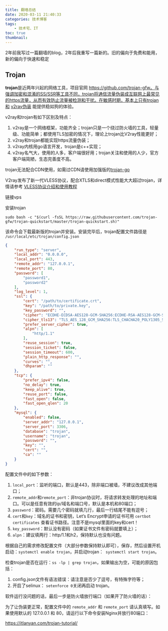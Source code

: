 ```yaml
---
title: 翻墙总结
date: 2020-03-11 21:40:33
categories: 技术博客
tags:
    - 技术宅、IT
toc: true
thumbnail: 
---
```


2年前我写过一篇翻墙的blog，2年后我重写一篇新的。旧的偏向于免费和能用，新的偏向于快速和稳定 

<!--more-->

## Trojan

**trojan**是近两年兴起的网络工具，项目官网 https://github.com/trojan-gfw。与强调加密和混淆的SS/SSR等工具不同，trojan将通信流量伪装成互联网上最常见的https流量，从而有效防止流量被检测和干扰。在敏感时期，基本上只有trojan和 [v2ray伪装](https://itlanyan.com/v2ray-traffic-mask/) 能提供稳如狗的体验。

v2ray和trojan有如下区别及特点：

1. v2ray是一个网络框架，功能齐全；trojan只是一个绕过防火墙的工具，轻量级、功能简单；都使用TLS加密的情况下，理论上trojan比V2ray性能更好；
2. v2ray和trojan都能实现https流量伪装；
3. v2ray内核用go语言开发，trojan是c++实现；
4. v2ray名气大，使用的人多，客户端很好用；trojan关注和使用的人少，官方客户端简陋，生态完善度不高。

trojan无法配合CDN使用，如需过CDN请使用加强版的[trojan-go](https://github.com/p4gefau1t/trojan-go)

V2ray发布了新一代VLESS协议，配合XTLS和direct模式性能大大超过trojan，详情请参考 [VLESS协议介绍和使用教程](https://itlanyan.com/introduce-v2ray-vless-protocol/)

链接vps

安装trojan

```shell
sudo bash -c "$(curl -fsSL https://raw.githubusercontent.com/trojan-gfw/trojan-quickstart/master/trojan-quickstart.sh)"
```

该命令会下载最新版的trojan并安装。安装完毕后，trojan配置文件路径是 `/usr/local/etc/trojan/config.json`

```json
{
    "run_type": "server",
    "local_addr": "0.0.0.0",
    "local_port": 443,
    "remote_addr": "127.0.0.1",
    "remote_port": 80,
    "password": [
        "password1",
        "password2"
    ],
    "log_level": 1,
    "ssl": {
        "cert": "/path/to/certificate.crt",
        "key": "/path/to/private.key",
        "key_password": "",
        "cipher": "ECDHE-ECDSA-AES128-GCM-SHA256:ECDHE-RSA-AES128-GCM-SHA256:ECDHE-ECDSA-AES256-GCM-SHA384:ECDHE-RSA-AES256-GCM-SHA384:ECDHE-ECDSA-CHACHA20-POLY1305:ECDHE-RSA-CHACHA20-POLY1305:DHE-RSA-AES128-GCM-SHA256:DHE-RSA-AES256-GCM-SHA384",
        "cipher_tls13": "TLS_AES_128_GCM_SHA256:TLS_CHACHA20_POLY1305_SHA256:TLS_AES_256_GCM_SHA384",
        "prefer_server_cipher": true,
        "alpn": [
            "http/1.1"
        ],
        "reuse_session": true,
        "session_ticket": false,
        "session_timeout": 600,
        "plain_http_response": "",
        "curves": "",
        "dhparam": ""
    },
    "tcp": {
        "prefer_ipv4": false,
        "no_delay": true,
        "keep_alive": true,
        "reuse_port": false,
        "fast_open": false,
        "fast_open_qlen": 20
    },
    "mysql": {
        "enabled": false,
        "server_addr": "127.0.0.1",
        "server_port": 3306,
        "database": "trojan",
        "username": "trojan",
        "password": "",
        "key": "",
        "cert": "",
        "ca": ""
    }
}
```

配置文件中的如下参数：

1.  `local_port`：监听的端口，默认是443，除非端口被墙，不建议改成其他端口；
2.  `remote_addr`和`remote_port`：非trojan协议时，将请求转发处理的地址和端口。可以是任意有效的ip/域名和端口号，默认是本机和80端口；
3. `password`：密码。需要几个密码就填几行，最后一行结尾不能有逗号；
4. `cert`和`key`：域名的证书和密钥，Let’s Encrypt申请的证书可用 `certbot certificates` 查看证书路径。注意不是mysql里面的key和cert！
5. `key_password`：默认没有密码（如果证书文件有密码就要填上）；
6. `alpn`：建议填两行：http/1.1和h2，保持默认也没有问题。

根据自己的需求修改配置文件（大部分参数保持默认即可），保存，然后设置开机启动：`systemctl enable trojan`，并启动trojan：` systemctl start trojan`。

检查trojan是否在运行：`ss -lp | grep trojan`，如果输出为空，可能的原因包括：

1. config.json文件有语法错误：请注意是否少了逗号，有特殊字符等；
2. 开启了selinux： `setenforce 0`关闭再启动 trojan。

软件运行没问题的话，最后一步是防火墙放行端口（如果开了防火墙的话）：

 为了让伪装更正常，配置文件中的 `remote_addr` 和 `remote_port` 请认真填写。如果使用默认的 127.0.0.1 和 80，请运行以下命令安装Nginx并放行80端口：

https://itlanyan.com/trojan-tutorial/

